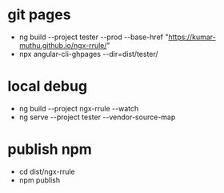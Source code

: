 # git pages
* ng build --project tester --prod --base-href "https://kumar-muthu.github.io/ngx-rrule/"
* npx angular-cli-ghpages --dir=dist/tester/

# local debug
* ng build --project ngx-rrule --watch
* ng serve --project tester --vendor-source-map

# publish npm
* cd dist/ngx-rrule
* npm publish
